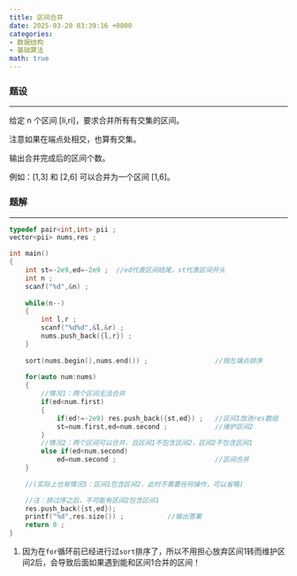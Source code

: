 ```yaml
---
title: 区间合并
date: 2025-03-20 03:39:16 +0800
categories:
- 数据结构
- 基础算法
math: true
---
```


### 题设
---
给定 n 个区间 \[li,ri]，要求合并所有有交集的区间。

注意如果在端点处相交，也算有交集。

输出合并完成后的区间个数。

例如：\[1,3] 和 \[2,6] 可以合并为一个区间 \[1,6]。

### 题解
---
```cpp
typedef pair<int,int> pii ;
vector<pii> nums,res ;

int main()
{
    int st=-2e9,ed=-2e9 ;  //ed代表区间结尾，st代表区间开头
    int n ;
    scanf("%d",&n) ; 
    
    while(n--)
    {
        int l,r ; 
        scanf("%d%d",&l,&r) ;
        nums.push_back({l,r}) ;
    }
    
    sort(nums.begin(),nums.end()) ;                 //按左端点排序
    
    for(auto num:nums)                   
    {
	    //情况1：两个区间无法合并
        if(ed<num.first)                            
        {
            if(ed!=-2e9) res.push_back({st,ed}) ;   //区间1放进res数组
            st=num.first,ed=num.second ;            //维护区间2
        }
        //情况2：两个区间可以合并，且区间1不包含区间2，区间2不包含区间1
        else if(ed<num.second)  
            ed=num.second ;                         //区间合并
    }  
    
    //(实际上也有情况3：区间1包含区间2，此时不需要任何操作，可以省略)

    //注：排过序之后，不可能有区间2包含区间1
	res.push_back({st,ed});
	printf("%d",res.size()) ;           //输出答案
    return 0 ;
}
```

1. 因为在`for`循环前已经进行过`sort`排序了，所以不用担心放弃区间1转而维护区间2后，会导致后面如果遇到能和区间1合并的区间！